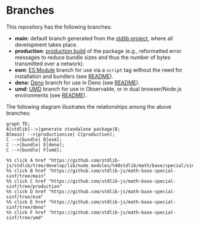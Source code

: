 <!--

@license Apache-2.0

Copyright (c) 2022 The Stdlib Authors.

Licensed under the Apache License, Version 2.0 (the "License");
you may not use this file except in compliance with the License.
You may obtain a copy of the License at

    http://www.apache.org/licenses/LICENSE-2.0

Unless required by applicable law or agreed to in writing, software
distributed under the License is distributed on an "AS IS" BASIS,
WITHOUT WARRANTIES OR CONDITIONS OF ANY KIND, either express or implied.
See the License for the specific language governing permissions and
limitations under the License.

-->

# Branches

This repository has the following branches:

-   **main**: default branch generated from the [stdlib project][stdlib-url], where all development takes place.
-   **production**: [production build][production-url] of the package (e.g., reformatted error messages to reduce bundle sizes and thus the number of bytes transmitted over a network).
-   **esm**: [ES Module][esm-url] branch for use via a `script` tag without the need for installation and bundlers (see [README][esm-readme]).
-   **deno**: [Deno][deno-url] branch for use in Deno (see [README][deno-readme]).
-   **umd**: [UMD][umd-url] branch for use in Observable, or in dual browser/Node.js environments (see [README][umd-readme]).

The following diagram illustrates the relationships among the above branches:

```mermaid
graph TD;
A[stdlib]-->|generate standalone package|B;
B[main] -->|productionize| C[production];
C -->|bundle| D[esm];
C -->|bundle| E[deno];
C -->|bundle| F[umd];

%% click A href "https://github.com/stdlib-js/stdlib/tree/develop/lib/node_modules/%40stdlib/math/base/special/sinf"
%% click B href "https://github.com/stdlib-js/math-base-special-sinf/tree/main"
%% click C href "https://github.com/stdlib-js/math-base-special-sinf/tree/production"
%% click D href "https://github.com/stdlib-js/math-base-special-sinf/tree/esm"
%% click E href "https://github.com/stdlib-js/math-base-special-sinf/tree/deno"
%% click F href "https://github.com/stdlib-js/math-base-special-sinf/tree/umd"
```

[stdlib-url]: https://github.com/stdlib-js/stdlib/tree/develop/lib/node_modules/%40stdlib/math/base/special/sinf
[production-url]: https://github.com/stdlib-js/math-base-special-sinf/tree/production
[deno-url]: https://github.com/stdlib-js/math-base-special-sinf/tree/deno
[deno-readme]: https://github.com/stdlib-js/math-base-special-sinf/blob/deno/README.md
[umd-url]: https://github.com/stdlib-js/math-base-special-sinf/tree/umd
[umd-readme]: https://github.com/stdlib-js/math-base-special-sinf/blob/umd/README.md
[esm-url]: https://github.com/stdlib-js/math-base-special-sinf/tree/esm
[esm-readme]: https://github.com/stdlib-js/math-base-special-sinf/blob/esm/README.md